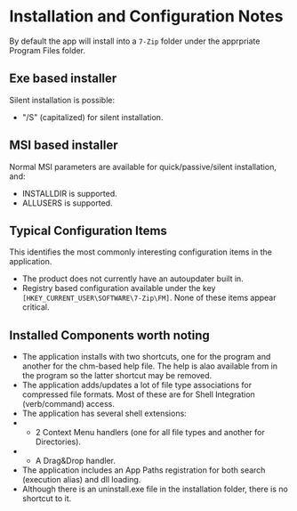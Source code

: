 # Installation and Configuration Notes
By default the app will install into a `7-Zip` folder under the apprpriate Program Files folder.

## Exe based installer

Silent installation is possible:  

* "/S" (capitalized) for silent installation. 

## MSI based installer

Normal MSI parameters are available for quick/passive/silent installation, and:

* INSTALLDIR is supported.
* ALLUSERS is supported.

## Typical Configuration Items 

This identifies the most commonly interesting configuration items in the application.

* The product does not currently have an autoupdater built in.
* Registry based configuration available under the key `[HKEY_CURRENT_USER\SOFTWARE\7-Zip\FM]`.  None of these items appear critical.

## Installed Components worth noting

* The application installs with two shortcuts, one for the program and another for the chm-based help file.  The help is alao available from in the program so the latter shortcut may be removed.
* The application adds/updates a lot of file type associations for compressed file formats.  Most of these are for Shell Integration (verb/command) access.
* The application has several shell extensions:
* * 2 Context Menu handlers (one for all file types and another for Directories).
* * A Drag&Drop handler.
* The application includes an App Paths registration for both search (execution alias) and dll loading.
* Although there is an uninstall.exe file in the installation folder, there is no shortcut to it.